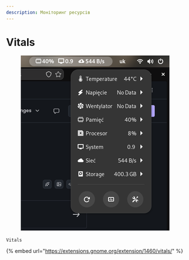 ```yaml
---
description: Моніторинг ресурсів
---
```


# Vitals

<figure><img src="../../.gitbook/assets/image (9).png" alt=""><figcaption></figcaption></figure>

```
Vitals
```

{% embed url="https://extensions.gnome.org/extension/1460/vitals/" %}
